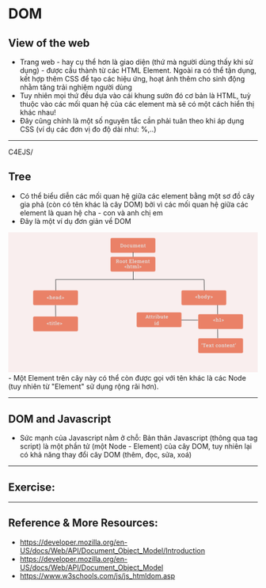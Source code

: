 # DOM
## View of the web
- Trang web - hay cụ thể hơn là giao diện (thứ mà người dùng thấy khi sử dụng) - được cấu thành từ các HTML Element. Ngoài ra có thể tận dụng, kết hợp thêm CSS để tạo các hiệu ứng, hoạt ảnh thêm cho sinh động nhằm tăng trải nghiệm người dùng
- Tuy nhiên mọi thứ đều dựa vào cái khung sườn đó cơ bản là  HTML, tuỳ thuộc vào các mối quan hệ của các element mà sẽ có một cách hiển thị khác nhau!
- Đây cũng chính là một số nguyên tắc cần phải tuân theo khi áp dụng CSS (ví dụ các đơn vị đo độ dài như: %,..)

---
C4EJS/
## Tree
- Có thể biểu diễn các mối quan hệ giữa các element bằng một sơ đồ cây gia phả (còn có tên khác là cây DOM) bởi vì các mối quan hệ giữa các element là quan hệ cha - con và anh chị em
- Đây là một ví dụ đơn giản về DOM
<img src="../sources/C4EJS/C4EJS-Lecture-2.1.png" alt="dom">
- Một Element trên cây này có thể còn được gọi với tên khác là các Node (tuy nhiên từ "Element" sử dụng rộng rãi hơn).

---

## DOM and Javascript
- Sức mạnh của Javascript nằm ở chỗ: Bản thân Javascript (thông qua tag script) là một phần tử (một Node - Element) của cây DOM, tuy nhiên lại có khả năng thay đổi cây DOM (thêm, đọc,  sửa, xoá)

---

## Exercise:

---

## Reference & More Resources: 
* https://developer.mozilla.org/en-US/docs/Web/API/Document_Object_Model/Introduction
* https://developer.mozilla.org/en-US/docs/Web/API/Document_Object_Model
* https://www.w3schools.com/js/js_htmldom.asp